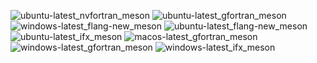  ![ubuntu-latest_nvfortran_meson](https://img.shields.io/badge/ubuntu--latest_nvfortran_meson-passing-brightgreen) ![ubuntu-latest_gfortran_meson](https://img.shields.io/badge/ubuntu--latest_gfortran_meson-passing-brightgreen) ![windows-latest_flang-new_meson](https://img.shields.io/badge/windows--latest_flang--new_meson-passing-brightgreen) ![ubuntu-latest_flang-new_meson](https://img.shields.io/badge/ubuntu--latest_flang--new_meson-passing-brightgreen) ![ubuntu-latest_ifx_meson](https://img.shields.io/badge/ubuntu--latest_ifx_meson-passing-brightgreen) ![macos-latest_gfortran_meson](https://img.shields.io/badge/macos--latest_gfortran_meson-passing-brightgreen) ![windows-latest_gfortran_meson](https://img.shields.io/badge/windows--latest_gfortran_meson-passing-brightgreen) ![windows-latest_ifx_meson](https://img.shields.io/badge/windows--latest_ifx_meson-passing-brightgreen)
